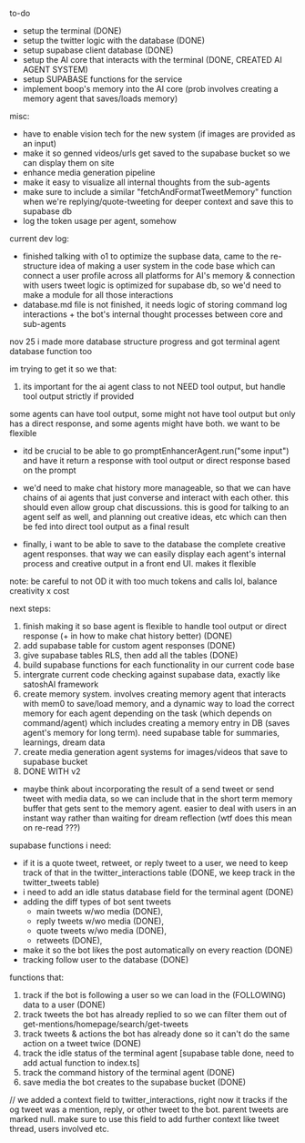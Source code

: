 to-do
- setup the terminal (DONE)
- setup the twitter logic with the database (DONE)
- setup supabase client database (DONE)
- setup the AI core that interacts with the terminal (DONE, CREATED AI AGENT SYSTEM)
- setup SUPABASE functions for the service
- implement boop's memory into the AI core (prob involves creating a memory agent that saves/loads memory)

misc:
- have to enable vision tech for the new system (if images are provided as an input)
- make it so genned videos/urls get saved to the supabase bucket so we can display them on site
- enhance media generation pipeline
- make it easy to visualize all internal thoughts from the sub-agents
- make sure to include a similar "fetchAndFormatTweetMemory" function when we're replying/quote-tweeting for deeper context and save this to supabase db
- log the token usage per agent, somehow

current dev log:
- finished talking with o1 to optimize the supbase data, came to the re-structure idea of making a user system in the code base which can connect a user profile across all platforms for AI's memory & connection with users
tweet logic is optimized for supabase db, so we'd need to make a module for all those interactions
- database.md file is not finished, it needs logic of storing command log interactions + the bot's internal thought processes between core and sub-agents

nov 25
i made more database structure progress and got terminal agent database function too

im trying to get it so we that:
1. its important for the ai agent class to not NEED tool output, but handle tool output strictly if provided

some agents can have tool output, some might not have tool output but only has a direct response, and some agents might have both. we want to be flexible

- itd be crucial to be able to go promptEnhancerAgent.run("some input") and have it return a response with tool output or direct response based on the prompt

- we'd need to make chat history more manageable, so that we can have chains of ai agents that just converse and interact with each other. this should even allow group chat discussions. this is good for talking to an agent self as well, and planning out creative ideas, etc which can then be fed into direct tool output as a final result

- finally, i want to be able to save to the database the complete creative agent responses. that way we can easily display each agent's internal process and creative output in a front end UI. makes it flexible

note: be careful to not OD it with too much tokens and calls lol, balance creativity x cost

next steps:
1. finish making it so base agent is flexible to handle tool output or direct response (+ in how to make chat history better) (DONE)
2. add supabase table for custom agent responses (DONE)
3. give supabase tables RLS, then add all the tables (DONE)
4. build supabase functions for each functionality in our current code base
5. intergrate current code checking against supabase data, exactly like satoshAI framework
6. create memory system. involves creating memory agent that interacts with mem0 to save/load memory, and a dynamic way to load the correct memory for each agent depending on the task (which depends on command/agent) which includes creating a memory entry in DB (saves agent's memory for long term). need supabase table for summaries, learnings, dream data
8. create media generation agent systems for images/videos that save to supabase bucket
9. DONE WITH v2

- maybe think about incorporating the result of a send tweet or send tweet with media data, so we can include that in the short term memory buffer that gets sent to the memory agent. easier to deal with users in an instant way rather than waiting for dream reflection (wtf does this mean on re-read ???)

supabase functions i need:
- if it is a quote tweet, retweet, or reply tweet to a user, we need to keep track of that in the twitter_interactions table (DONE, we keep track in the twitter_tweets table)
- i need to add an idle status database field for the terminal agent (DONE)
- adding the diff types of bot sent tweets
    - main tweets w/wo media (DONE), 
    - reply tweets w/wo media (DONE),
    - quote tweets w/wo media (DONE),
    - retweets (DONE),
- make it so the bot likes the post automatically on every reaction (DONE)
- tracking follow user to the database (DONE)

functions that:
1. track if the bot is following a user so we can load in the (FOLLOWING) data to a user (DONE)
2. track tweets the bot has already replied to so we can filter them out of get-mentions/homepage/search/get-tweets
3. track tweets & actions the bot has already done so it can't do the same action on a tweet twice (DONE)
4. track the idle status of the terminal agent [supabase table done, need to add actual function to index.ts]
5. track the command history of the terminal agent (DONE)
6. save media the bot creates to the supabase bucket (DONE)

// we added a context field to twitter_interactions, right now it tracks if the og tweet was a mention, reply, or other tweet to the bot. parent tweets are marked null. make sure to use this field to add further context like tweet thread, users involved etc.